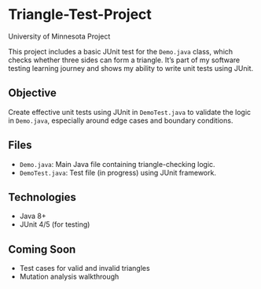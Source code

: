 # Triangle-Test-Project
University of Minnesota Project

This project includes a basic JUnit test for the `Demo.java` class, which checks whether three sides can form a triangle. It’s part of my software testing learning journey and shows my ability to write unit tests using JUnit.

## Objective

Create effective unit tests using JUnit in `DemoTest.java` to validate the logic in `Demo.java`, especially around edge cases and boundary conditions.

## Files
- `Demo.java`: Main Java file containing triangle-checking logic.
- `DemoTest.java`: Test file (in progress) using JUnit framework.

## Technologies
- Java 8+
- JUnit 4/5 (for testing)

## Coming Soon
- Test cases for valid and invalid triangles
- Mutation analysis walkthrough

